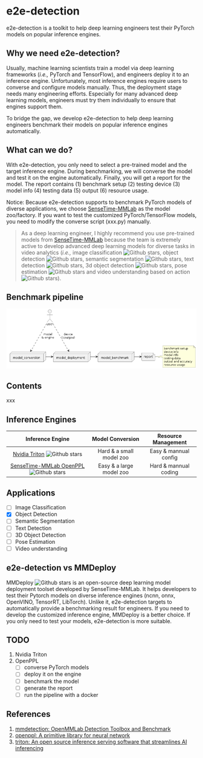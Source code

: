 # e2e-detection
e2e-detection is a toolkit to help deep learning engineers test their PyTorch models on popular inference engines. 

## Why we need e2e-detection?
Usually, machine learning scientists train a model via deep learning frameworks (_i.e.,_ PyTorch and TensorFlow), and engineers deploy it to an inference engine. Unfortunately, most inference engines require users to converse and configure models manually. Thus, the deployment stage needs many engineering efforts. Especially for many advanced deep learning models, engineers must try them individually to ensure that engines support them.

To bridge the gap, we develop e2e-detection to help deep learning engineers benchmark their models on popular inference engines automatically. 
## What can we do?
With e2e-detection, you only need to select a pre-trained model and the target inference engine. During benchmarking, we will converse the model and test it on the engine automatically. Finally, you will get a report for the model. The report contains (1) benchmark setup (2) testing device (3) model info (4) testing data (5) output (6) resource usage.

Notice: Because e2e-detection supports to benchmark PyTorch models of diverse applications, we choose [SenseTime-MMLab](https://github.com/open-mmlab) as the model zoo/factory. If you want to test the customized PyTorch/TensorFlow models, you need to modify the converse script (xxx.py) manually. 

<!-- have tested many pretrained models from a popular object detection library ([SenseTime-MMLab mmdetection](https://github.com/open-mmlab/mmdetection)) on two inference engines ([SenseTime-MMLab OpenPPL](https://github.com/openppl-public/ppl.nn) and [Nvidia Triton](https://github.com/triton-inference-server/server)).  -->

> As a deep learning engineer, I highly recommend you use pre-trained models from [SenseTime-MMLab](https://github.com/open-mmlab) because the team is extremely active to develop advanced deep learning models for diverse tasks in video analytics (_i.e.,_ image classification ![Github stars](https://img.shields.io/github/stars/open-mmlab/mmclassification.svg), object detection ![Github stars](https://img.shields.io/github/stars/open-mmlab/mmdetection.svg), semantic segmentation ![Github stars](https://img.shields.io/github/stars/open-mmlab/mmsegmentation.svg), text detection ![Github stars](https://img.shields.io/github/stars/open-mmlab/mmocr.svg), 3d object detection ![Github stars](https://img.shields.io/github/stars/open-mmlab/mmdetection3d.svg), pose estimation ![Github stars](https://img.shields.io/github/stars/open-mmlab/mmpose.svg) and video understanding based on action ![Github stars](https://img.shields.io/github/stars/open-mmlab/mmaction2.svg)).
<!-- ![applications](https://user-images.githubusercontent.com/40779233/188411410-a95bcf39-1d2a-4d41-865c-c725b3d715f0.png) -->

## Benchmark pipeline
![pipeline](https://github.com/Jason-cs18/e2e-detection/blob/main/out/media/pipeline/pipeline.png)
## Contents
 xxx
## Inference Engines
|Inference Engine|Model Conversion|Resource Management|
|:---:|:---:|:---:|
|[Nvidia Triton](https://github.com/triton-inference-server/server) ![Github stars](https://img.shields.io/github/stars/triton-inference-server/server.svg)|Hard & a small model zoo|Easy & mannual config|
|[SenseTime-MMLab OpenPPL](https://github.com/openppl-public/ppl.nn) ![Github stars](https://img.shields.io/github/stars/openppl-public/ppl.nn.svg)|Easy & a large model zoo|Hard & mannual coding|
## Applications
- [ ] Image Classification
- [x] Object Detection
- [ ] Semantic Segmentation
- [ ] Text Detection
- [ ] 3D Object Detection
- [ ] Pose Estimation
- [ ] Video understanding
## e2e-detection vs MMDeploy
MMDeploy ![Github stars](https://img.shields.io/github/stars/open-mmlab/mmdeploy.svg) is an open-source deep learning model deployment toolset developed by SenseTime-MMLab. It helps developers to test their Pytorch models on diverse inference engines (ncnn, onnx, OpenVINO, TensorRT, LibTorch). Unlike it, e2e-detection targets to automatically provide a benchmarking result for engineers. If you need to develop the customized inference engine, MMDeploy is a better choice. If you only need to test your models, e2e-detection is more suitable. 
## TODO
1. Nvidia Triton
2. OpenPPL
    - [ ] converse PyTorch models
    - [ ] deploy it on the engine
    - [ ] benchmark the model
    - [ ] generate the report
    - [ ] run the pipeline with a docker
## References
1. [mmdetection: OpenMMLab Detection Toolbox and Benchmark](https://github.com/open-mmlab/mmdetection)
2. [openppl: A primitive library for neural network](https://github.com/openppl-public/ppl.nn)
3. [triton: An open source inference serving software that streamlines AI inferencing](https://github.com/triton-inference-server/server)